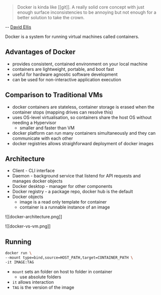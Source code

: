 > Docker is kinda like [[git]]. A really solid core concept with just enough surface inconsistencies to be annoying but not enough for a better solution to take the crown.

-- [David Ellis](https://techhub.social/@ISV_Damocles/111868958232964170)

Docker is a system for running virtual machines called containers.

## Advantages of Docker

- provides consistent, contained environment on your local machine
- containers are lightweight, portable, and boot fast
- useful for hardware agnostic software development
- can be used for non-interactive application execution

## Comparison to Traditional VMs

- docker containers are stateless, container storage is erased when the container stops (mapping drives can resolve this)
- uses OS-level virtualisation, so containers share the host OS without needing a Hypervisor
	- smaller and faster than VM
- docker platform can run many containers simultaneously and they can communicate with each other
- docker registries allows straighforward deployment of docker images

## Architecture

- Client - CLI interface
- Daemon - background service that listend for API requests and manages docker objects
- Docker desktop - manager for other components
- Docker registry - a package repo, docker hub is the default
- Docker objects
	- image is a read only template for container
	- container is a runnable instance of an image

![[docker-architecture.png]]

![[docker-vs-vm.png]]

## Running

```bash
docker run \  
--mount type=bind,source=HOST_PATH,target=CONTAINER_PATH \  
-it IMAGE:TAG
```

- `mount` sets an folder on host to folder in container
	- use absolute folders
- `it` allows interaction
- `TAG` is the version of the image
